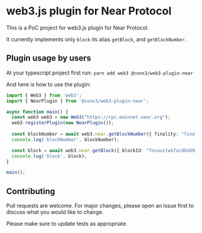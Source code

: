 web3.js plugin for Near Protocol
===========
This is a PoC project for web3.js plugin for Near Protocol.

It currently implements only `block` its alias `getBlock`, and `getBlockNumber`.


Plugin usage by users
------------
At your typescript project first run:
`yarn add web3 @conx3/web3-plugin-near`

And here is how to use the plugin:
```ts
import { Web3 } from 'web3';
import { NearPlugin } from '@conx3/web3-plugin-near';

async function main() {
  const web3 web3 = new Web3("https://rpc.mainnet.near.org");
  web3.registerPlugin(new NearPlugin());
  
  const blockNumber = await web3.near.getBlockNumber({ finality: "final" });
  console.log('blockNumber', blockNumber);

  const block = await web3.near.getBlock({ blockId: "7nsuuitwS7xcdGnD9JgrE22cRB2vf2VS4yh1N9S71F4d" });
  console.log('block', block);
}

main();
```

Contributing
------------

Pull requests are welcome. For major changes, please open an issue first
to discuss what you would like to change.

Please make sure to update tests as appropriate.
